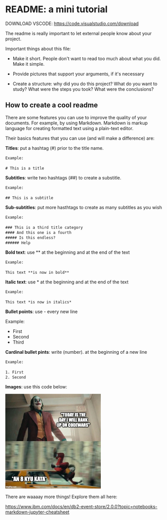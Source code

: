 # README: a mini tutorial

DOWNLOAD VSCODE: https://code.visualstudio.com/download

The readme is really important to let external people know about your project. 

Important things about this file:

- Make it short. People don't want to read too much about what you did. Make it simple.

- Provide pictures that support your arguments, if it's necessary

- Create a structure: why did you do this project? What do you want to study? What were the steps you took? What were the conclusions?

## How to create a cool readme

There are some features you can use to improve the quality of your documents. For example, by using Markdown.
Markdown is markup language for creating formatted text using a plain-text editor.

Their basics features that you can use (and will make a difference) are:


**Titles**: put a hashtag (#) prior to the title name.

    Example:

    # This is a title

**Subtitles**: write two hashtags (##) to create a substitle.

    Example:

    ## This is a subtitle

**Sub-subtitles**: put more hasthtags to create as many subtitles as you wish

    Example:

    ### This is a third title category
    #### And this one is a fourth
    ##### Is this endless?
    ###### Help

**Bold text**: use ** at the beginning and at the end of the text

    Example:

    This text **is now in bold**

**Italic text**: use * at the beginning and at the end of the text

    Example:

    This text *is now in italics*

**Bullet points**: use - every new line

Example:

- First
- Second
- Third

**Cardinal bullet pints**: write (number). at the beginning of a new line

    Example:

    1. First
    2. Second

**Images**: use this code below:

<img src="images/Katas.jpg" width = 300 alt="Alt text that describes the graphic" title="Title text" />

There are waaaay more things! Explore them all here:

https://www.ibm.com/docs/en/db2-event-store/2.0.0?topic=notebooks-markdown-jupyter-cheatsheet
